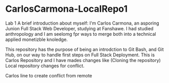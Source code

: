 # CarlosCarmona-LocalRepo1
Lab 1
A brief introduction about myself: I'm Carlos Carmona, an asporing Junion Full Stack Web Developer, studying at Fanshawe. I had studied anthropology and I am seelomg fpr ways to merge both into a technical applied monetizble knoledge. 

This repository has the purpose of being an introdction to Git Bash, and Git Hub, on our way to handle first steps on Full Stack Deployment. 
This is Carlos Repository and I have mades changes like (Cloning the repository) 
Local repository changes for conflict.

Carlos line to create conflict from remote
